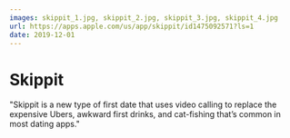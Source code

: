 ```yaml
---
images: skippit_1.jpg, skippit_2.jpg, skippit_3.jpg, skippit_4.jpg
url: https://apps.apple.com/us/app/skippit/id1475092571?ls=1
date: 2019-12-01
---
```


# Skippit
"Skippit is a new type of first date that uses video calling to replace the expensive Ubers, awkward first drinks, and cat-fishing that’s common in most dating apps."
